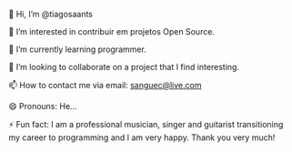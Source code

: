👋 Hi, I’m @tiagosaants

👀 I’m interested in contribuir em projetos Open Source. 

🌱 I’m currently learning programmer. 

💞️ I’m looking to collaborate on a project that I find interesting. 

📫 How to contact me via email: sanguec@live.com 

😄 Pronouns: He... 

⚡ Fun fact: I am a professional musician, singer and guitarist transitioning my career to programming and I am very happy. Thank you very much! 

 
